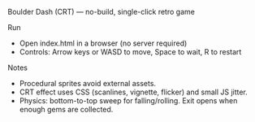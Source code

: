 Boulder Dash (CRT) — no-build, single-click retro game

Run
- Open index.html in a browser (no server required)
- Controls: Arrow keys or WASD to move, Space to wait, R to restart

Notes
- Procedural sprites avoid external assets.
- CRT effect uses CSS (scanlines, vignette, flicker) and small JS jitter.
- Physics: bottom-to-top sweep for falling/rolling. Exit opens when enough gems are collected.
